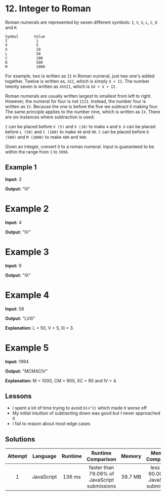 # 12. Integer to Roman

Roman numerals are represented by seven different symbols: `I`, `V`, `X`, `L`, `C`, `D` and `M`.

```
Symbol       Value
I             1
V             5
X             10
L             50
C             100
D             500
M             1000
```

For example, two is written as `II` in Roman numeral, just two one's added together. Twelve is written as, `XII`, which is simply `X + II`. The number twenty seven is written as `XXVII`, which is `XX + V + II`.

Roman numerals are usually written largest to smallest from left to right. However, the numeral for four is not `IIII`. Instead, the number four is written as `IV`. Because the one is before the five we subtract it making four. The same principle applies to the number nine, which is written as `IX`. There are six instances where subtraction is used:

`I` can be placed before `V (5)` and `X (10)` to make `4` and `9`. 
`X` can be placed before `L (50)` and `C (100)` to make `40` and `90`. 
`C` can be placed before `D (500)` and `M (1000)` to make `400` and `900`.

Given an integer, convert it to a roman numeral. Input is guaranteed to be within the range from `1` to `3999`.

## Example 1

**Input:** 3

**Output:** "III"


# Example 2

**Input:** 4

**Output:** "IV"


# Example 3

**Input:** 9

**Output:** "IX"

# Example 4

**Input:** 58

**Output:** "LVIII"

**Explanation:** L = 50, V = 5, III = 3.

# Example 5

**Input:** 1994

**Output:** "MCMXCIV"

**Explanation:** M = 1000, CM = 900, XC = 90 and IV = 4.

## Lessons

- I spent a lot of time trying to avoid `O(n^2)` which made it worse off
- My initial intuition of subtracting down was good but I never approached it
- I fail to reason about most edge cases

## Solutions

|Attempt|Language|Runtime|Runtime Comparison|Memory|Memory Comparison|
|:-:|:-:|:-:|:-:|:-:|:-:|
|1|JavaScript|136 ms|faster than 79.09% of JavaScript submissions|39.7 MB|less than 90.00% of JavaScript submissions|
